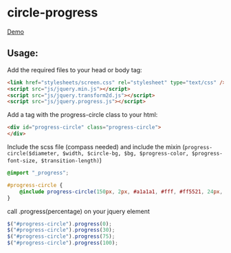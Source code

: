 # circle-progress

[Demo](http://marinewater.github.io/circle-progress/)

## Usage:

Add the required files to your head or body tag:
```html
<link href="stylesheets/screen.css" rel="stylesheet" type="text/css" />
<script src="js/jquery.min.js"></script>
<script src="js/jquery.transform2d.js"></script>
<script src="js/jquery.progress.js"></script>
```

Add a tag with the progress-circle class to your html:
```html
<div id="progress-circle" class="progress-circle">
</div>
```

Include the scss file (compass needed) and include the mixin (`progress-circle($diameter, $width, $circle-bg, $bg, $progress-color, $progress-font-size, $transition-length)`)
```scss
@import "_progress";

#progress-circle {
	@include progress-circle(150px, 2px, #a1a1a1, #fff, #ff5521, 24px, 0.5s);
}
```

call .progress(percentage) on your jquery element

```js
$("#progress-circle").progress(0);
$("#progress-circle").progress(30);
$("#progress-circle").progress(75);
$("#progress-circle").progress(100);
```
